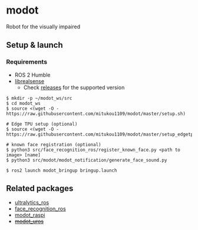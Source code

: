 # modot

Robot for the visually impaired

## Setup & launch

### Requirements

- ROS 2 Humble
- [librealsense](https://github.com/IntelRealSense/librealsense)
  - Check [releases](https://github.com/IntelRealSense/realsense-ros/releases) for the supported version

```
$ mkdir -p ~/modot_ws/src
$ cd modot_ws
$ source <(wget -O - https://raw.githubusercontent.com/mitukou1109/modot/master/setup.sh)

# Edge TPU setup (optional)
$ source <(wget -O - https://raw.githubusercontent.com/mitukou1109/modot/master/setup_edgetpu.sh)

# known face registration (optional)
$ python3 src/face_recognition_ros/register_known_face.py <path to image> [name]
$ python3 src/modot/modot_notification/generate_face_sound.py

$ ros2 launch modot_bringup bringup.launch
```

## Related packages

- [ultralytics_ros](https://github.com/mitukou1109/ultralytics_ros)
- [face_recognition_ros](https://github.com/mitukou1109/face_recognition_ros)
- [modot_raspi](https://github.com/mitukou1109/modot_raspi)
- ~~[modot_uros](https://github.com/mitukou1109/modot_uros)~~
